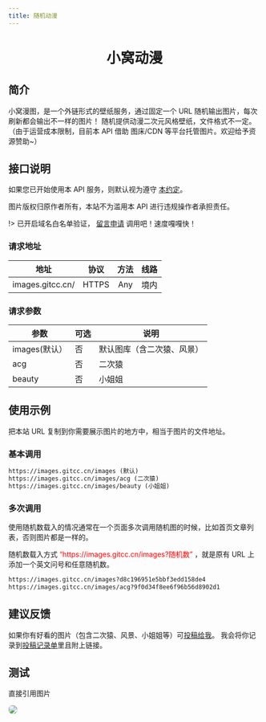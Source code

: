 ```yaml
---
title: 随机动漫
---
```


<center><h1>小窝动漫</h1></center>

## 简介

小窝漫图，是一个外链形式的壁纸服务，通过固定一个 URL 随机输出图片，每次刷新都会输出不一样的图片！
随机提供动漫二次元风格壁纸，文件格式不一定。（由于运营成本限制，目前本 API 借助 图床/CDN 等平台托管图片。欢迎给予资源赞助~）

## 接口说明

如果您已开始使用本 API 服务，则默认视为遵守 [本约定](/Notice/appointment)。

<p>图片版权归原作者所有，本站不为滥用本 API 进行违规操作者承担责任。</P>

!> 已开启域名白名单验证， <a href="https://www.flagg.cn/examine.html" target="_blank">留言申请</a> 调用吧！速度嘎嘎快！


### 请求地址

|地址  |协议   |方法    | 线路|
| :--: | :---: | :----: | :---: |
|images.gitcc.cn/|HTTPS|Any|境内|

### 请求参数

| 参数       | 可选 | 说明                          |
| ---------- | ---- | ----------------------------- |
| images(默认）| 否   | 默认图库（含二次猿、风景）  |
|   acg      | 否   | 二次猿                        |
| beauty     | 否   | 小姐姐                        |

## 使用示例

把本站 URL 复制到你需要展示图片的地方中，相当于图片的文件地址。

### 基本调用

```html
https://images.gitcc.cn/images (默认)
https://images.gitcc.cn/images/acg (二次猿)
https://images.gitcc.cn/images/beauty (小姐姐)
```
### 多次调用
<P>使用随机数载入的情况通常在一个页面多次调用随机图的时候，比如首页文章列表，否则图片都是一样的。</p>
随机数载入方式   <font color="red">“https://images.gitcc.cn/images?随机数”</font>  ，就是原有 URL 上添加一个英文问号和任意随机数。

```html
https://images.gitcc.cn/images?d8c196951e5bbf3edd158de4
https://images.gitcc.cn/images/acg?9f0d34f8ee6f96b56d8902d1
```

## 建议反馈

如果你有好看的图片（包含二次猿、风景、小姐姐等）可<a href="tencent://message/?uin=25998584&Site=Sambow&Menu=yes">投稿给我</a>。 我会将你记录到[投稿记录单](/Notice/Contribution)里且附上链接。

## 测试

直接引用图片

<img src="https://images.gitcc.cn/images/acg" style="border: 1px solid #ddd; border-radius: .5em">